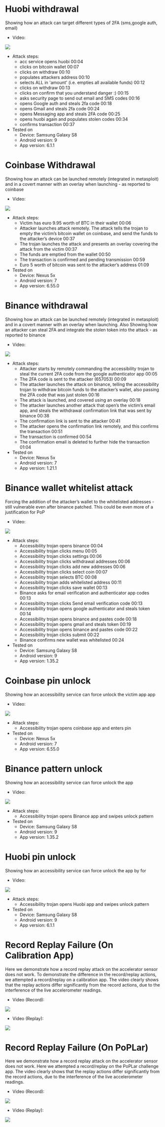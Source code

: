# Huobi withdrawal 
Showing how an attack can target different types of 2FA (sms,google auth, email) 

* Video: 

[![](http://img.youtube.com/vi/7rKeRlfDrkw/0.jpg)](http://www.youtube.com/watch?v=7rKeRlfDrkw "Huobi Withdraw")

* Attack steps:
  * acc service opens huobi 00:04
  * clicks on bitcoin wallet  00:07
  * clicks on withdraw 00:10
  * populates attackers address 00:10
  * selects ALL in 'amount' (i.e. empties all available funds) 00:12
  * clicks on withdraw 00:13
  * clicks on confirm that you understand danger :) 00:15
  * asks security page to send out email and SMS codes 00:16
  * opens Google auth and steals 2fa code 00:18
  * opens Gmail and steals 2fa code 00:24
  * opens Messaging app and steals 2FA code 00:25
  * opens huobi again and populates stolen codes 00:34
  * confirms transaction 00:37
* Tested on 
  * Device: Samsung Galaxy S8
  * Android version: 9
  * App version: 6.1.1

# Coinbase Withdrawal 
Showing how an attack can be launched remotely (integrated in metasploit) and in a covert manner with an overlay when launching - as reported to coinbase

* Video: 

[![](http://img.youtube.com/vi/MLHUin479kI/0.jpg)](http://www.youtube.com/watch?v=MLHUin479kI "Coinbase Withdraw")

* Attack steps:
  * Victim has euro 9.95 worth of BTC in their wallet 00:06
  * Attacker launches attack remotely. The attack tells the trojan to empty the victim’s bitcoin wallet on coinbase, and send the funds to the attacker’s device 00:37
  * The trojan launches the attack and presents an overlay covering the attack from the victim 00:37
  * The funds are emptied from the wallet 00:50
  * The transaction is confirmed and pending transmission 00:59
  * Euro 5 worth of bitcoin was sent to the attacker’s address 01:09
* Tested on 
  * Device: Nexus 5x
  * Android version: 7
  * App version: 6.55.0

# Binance withdrawal 
Showing how an attack can be launched remotely (integrated in metasploit) and in a covert manner with an overlay when launching. Also Showing how an attacker can steal 2FA and integrate the stolen token into the attack - as reported to binance

* Video: 

[![](http://img.youtube.com/vi/NE4rX27nQ8A/0.jpg)](http://www.youtube.com/watch?v=NE4rX27nQ8A "Binance Withdraw")

* Attack steps:
  * Attacker starts by remotely commanding the accessibility trojan to steal the current 2FA code from the google authenticator app 00:05
  * The 2FA code is sent to the attacker (657053) 00:09
  * The attacker launches the attack on binance, telling the accessibility trojan to withdraw bitcoin funds to the attacker’s wallet, also passing the 2FA code that was just stolen 00:16
  * The attack is launched, and covered using an overlay 00:18
  * The attacker launches another attack that open’s the victim’s email app, and steals the withdrawal confirmation link that was sent by binance 00:38
  * The confirmation link is sent to the attacker 00:41
  * The attacker opens the confirmation link remotely, and this confirms the transaction 00:51
  * The transaction is confirmed 00:54
  * The confirmation email is deleted to further hide the transaction 01:04
* Tested on 
  * Device: Nexus 5x
  * Android version: 7
  * App version: 1.21.1

# Binance wallet whitelist attack 
Forcing the addition of the attacker’s wallet to the whitelisted addresses - still vulnerable even after binance patched. This could be even more of a justification for PoP

* Video: 

[![](http://img.youtube.com/vi/W_RUHK31UCw/0.jpg)](http://www.youtube.com/watch?v=W_RUHK31UCw "Binance Whitelist")

* Attack steps:
  * Accessibility trojan opens binance 00:04
  * Accessibility trojan clicks menu 00:05
  * Accessibility trojan clicks settings 00:06
  * Accessibility trojan clicks withdrawal addresses 00:06
  * Accessibility trojan clicks add new addresses 00:06
  * Accessibility trojan clicks select coin 00:07
  * Accessibility trojan selects BTC 00:08
  * Accessibility trojan adds whitelisted address 00:11
  * Accessibility trojan clicks save wallet 00:13
  * Binance asks for email verification and authenticator app codes 00:13
  * Accessibility trojan clicks Send email verification code 00:13
  * Accessibility trojan opens google authenticator and steals token 00:14
  * Accessibility trojan opens binance and pastes code 00:18
  * Accessibility trojan opens gmail and steals token 00:19
  * Accessibility trojan opens binance and pastes code 00:22
  * Accessibility trojan clicks submit 00:22
  * Binance confirms new wallet was whitelisted 00:24
* Tested on 
  * Device: Samsung Galaxy S8
  * Android version: 9
  * App version: 1.35.2

# Coinbase pin unlock 
Showing how an accessibility service can force unlock the victim app app

* Video: 

[![](http://img.youtube.com/vi/vmZNzONYhlU/0.jpg)](http://www.youtube.com/watch?v=vmZNzONYhlU "Coinbase Unlock")

* Attack steps:
  * Accessibility trojan opens coinbase app and enters pin 
* Tested on 
  * Device: Nexus 5x
  * Android version: 7
  * App version: 6.55.0

# Binance pattern unlock 
Showing how an accessibility service can force unlock the app

* Video: 

[![](http://img.youtube.com/vi/5XTwU_9tqHw/0.jpg)](http://www.youtube.com/watch?v=5XTwU_9tqHw "Binance Unlock")

* Attack steps:
  * Accessibility trojan opens Binance app and swipes unlock pattern
* Tested on 
  * Device: Samsung Galaxy S8
  * Android version: 9
  * App version: 1.35.2

# Huobi pin unlock 
Showing how an accessibility service can force unlock the app by for

* Video: 

[![](http://img.youtube.com/vi/8Yz0Ugb6oUw/0.jpg)](http://www.youtube.com/watch?v=8Yz0Ugb6oUw "Huobi unlock")

* Attack steps:
  * Accessibility trojan opens Huobi app and swipes unlock pattern
* Tested on 
  * Device: Samsung Galaxy S8
  * Android version: 9
  * App version: 6.1.1


# Record Replay Failure (On Calibration App)
Here we demonstrate how a record replay attack on the accelerator sensor does not work. To demonstrate the difference in the record/replay actions, we attempted a record/replay on a calibration app. The video clearly shows that the replay actions differ significantly from the record actions, due to the interference of the live accelerometer readings. 

* Video (Record): 

[![](http://img.youtube.com/vi/8Yz0Ugb6oUw/0.jpg)](http://www.youtube.com/watch?v=8Yz0Ugb6oUw "Huobi unlock")

* Video (Replay): 

[![](http://img.youtube.com/vi/8Yz0Ugb6oUw/0.jpg)](http://www.youtube.com/watch?v=8Yz0Ugb6oUw "Huobi unlock")


# Record Replay Failure (On PoPLar)
Here we demonstrate how a record replay attack on the accelerator sensor does not work. Here we attempted a record/replay on the PoPLar challenge app. The video clearly shows that the replay actions differ significantly from the record actions, due to the interference of the live accelerometer readings. 

* Video (Record): 

[![](http://img.youtube.com/vi/8Yz0Ugb6oUw/0.jpg)](http://www.youtube.com/watch?v=8Yz0Ugb6oUw "Huobi unlock")

* Video (Replay): 

[![](http://img.youtube.com/vi/8Yz0Ugb6oUw/0.jpg)](http://www.youtube.com/watch?v=8Yz0Ugb6oUw "Huobi unlock")

